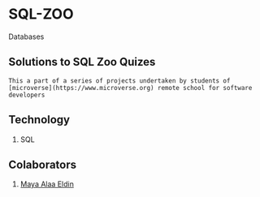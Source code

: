 # SQL-ZOO
Databases

## Solutions to SQL Zoo Quizes 

` This a part of a series of projects undertaken by students of [microverse](https://www.microverse.org) remote school for software developers `

## Technology

1. SQL

## Colaborators

1. [Maya Alaa Eldin](https://www.github.com/maya88en) 
